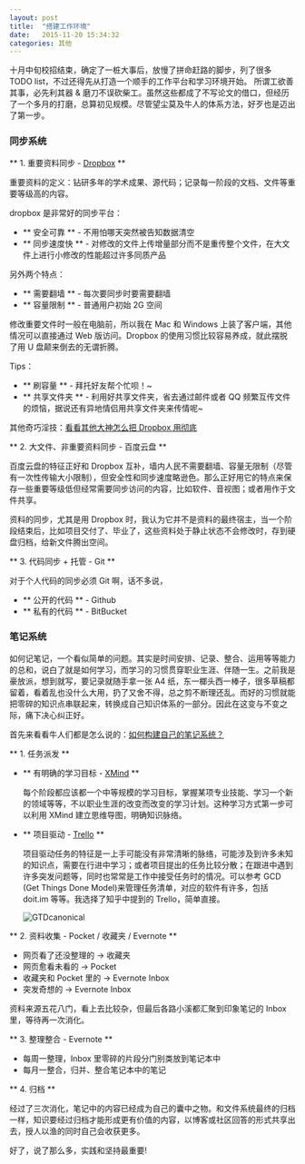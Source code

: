 ```yaml
---
layout: post
title:  "搭建工作环境"
date:   2015-11-20 15:34:32
categories: 其他
---
```


十月中旬校招结束，确定了一桩大事后，放慢了拼命赶路的脚步，列了很多 TODO list，不过还得先从打造一个顺手的工作平台和学习环境开始。
所谓工欲善其事，必先利其器 & 磨刀不误砍柴工。虽然这些都成了不写论文的借口，但经历了一个多月的打磨，总算初见规模。尽管望尘莫及牛人的体系方法，好歹也是迈出了第一步。

### 同步系统
** 1. 重要资料同步 - [Dropbox](https://www.dropbox.com/) **

重要资料的定义：钻研多年的学术成果、源代码；记录每一阶段的文档、文件等重要等级高的内容。

dropbox 是非常好的同步平台：
- ** 安全可靠 ** - 不用怕哪天突然被告知数据清空
- ** 同步速度快 ** - 对修改的文件上传增量部分而不是重传整个文件，在大文件上进行小修改的性能超过许多同质产品

另外两个特点：
- ** 需要翻墙 ** - 每次要同步时要需要翻墙
- ** 容量限制 ** - 普通用户初始 2G 空间

修改重要文件时一般在电脑前，所以我在 Mac 和 Windows 上装了客户端，其他情况可以直接通过 Web 版访问。Dropbox 的使用习惯比较容易养成，就此摆脱了用 U 盘颠来倒去的无谓折腾。

Tips：
- ** 刷容量 ** - 拜托好友帮个忙呗！~
- ** 共享文件夹 ** - 利用好共享文件夹，省去通过邮件或者 QQ 频繁互传文件的烦恼，据说还有异地情侣用共享文件夹来传情呢~

其他奇巧淫技：[看看其他大神怎么把 Dropbox 用彻底](http://www.zhihu.com/question/20104959)

** 2. 大文件、非重要资料同步 - 百度云盘 **

百度云盘的特征正好和 Dropbox 互补，墙内人民不需要翻墙、容量无限制（尽管有一次性传输大小限制），但安全性和同步速度略逊色。那么正好用它的特点来保存一些重要等级低但经常需要同步访问的内容，比如软件、音视图；或者用作于文件共享。

资料的同步，尤其是用 Dropbox 时，我认为它并不是资料的最终宿主，当一个阶段结束后，比如项目交付了、毕业了，这些资料处于静止状态不会修改时，存到硬盘归档，给新文件腾出空间。

** 3. 代码同步 + 托管 - Git **

对于个人代码的同步必须 Git 啊，话不多说，

- ** 公开的代码 ** - Github
- ** 私有的代码 ** - BitBucket

### 笔记系统

如何记笔记，一个看似简单的问题。其实是时间安排、记录、整合、运用等等能力的总和，说白了就是如何学习，而学习的习惯贯穿职业生涯、伴随一生。之前我是豪放派，想到就写，要记录就随手拿一张 A4 纸，东一榔头西一棒子，很多草稿都留着，看着乱也没什么大用，扔了又舍不得，总之剪不断理还乱。而好的习惯就能把零碎的知识点串联起来，转换成自己知识体系的一部分。因此在这变与不变之际，痛下决心纠正好。

首先来看看牛人们都是怎么说的：[如何构建自己的笔记系统？](http://www.zhihu.com/question/23427617/answer/28206585)

** 1. 任务派发 **

- ** 有明确的学习目标 - [XMind](http://www.xmindchina.net/) **

  每个阶段都应该都一个中等规模的学习目标，掌握某项专业技能、学习一个新的领域等等，不以职业生涯的改变而改变的学习计划。这种学习方式第一步可以利用 XMind 建立思维导图，明确知识脉络。

- ** 项目驱动 - [Trello](https://trello.com/) **

  项目驱动任务的特征是一上手可能没有非常清晰的脉络，可能涉及到许多未知的知识点，需要在行进中学习；或者项目提出的任务比较分散；在跟进中遇到许多突发问题等，同时也常常是工作中接受任务时的情况。可以参考 GCD (Get Things Done Model)来管理任务清单，对应的软件有许多，包括 doit.im 等等。我选择了知乎中提到的 Trello，简单直接。

  ![GTDcanonical](/uploads/GTDcanonical.png "Get Things Done Model")

** 2. 资料收集 - Pocket / 收藏夹 / Evernote **

- 网页看了还没整理的 -> 收藏夹
- 网页愈看未看的 -> Pocket
- 收藏夹和 Pocket 里的 -> Evernote Inbox
- 突发奇想的 -> Evernote Inbox

资料来源五花八门，看上去比较杂，但最后各路小溪都汇聚到印象笔记的 Inbox 里，等待再一次消化。

** 3. 整理整合 - Evernote **

- 每周一整理，Inbox 里零碎的片段分门别类放到笔记本中
- 每月一整合，归并、整合笔记本中的笔记

** 4. 归档 **

经过了三次消化，笔记中的内容已经成为自己的囊中之物。和文件系统最终的归档一样，知识要经过归档才能形成更有价值的内容，以博客或社区回答的形式共享出去，授人以渔的同时自己会收获更多。

好了，说了那么多，实践和坚持最重要!


<!-- ### 工具箱

磨刀还需磨刀棒，实用小工具不光用得顺手，干活效率那也是杠杠的。

- Beyond Compare

  两年前从导师那里知道的文件比对工具，代码比较、二进制文件比较、文件同步，谁用谁知道，简直是神器。

- Atom

- Markdown

- 快捷键

- 键盘 -->
